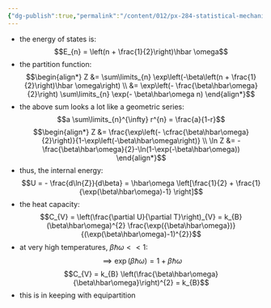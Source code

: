 ```yaml
---
{"dg-publish":true,"permalink":"/content/012/px-284-statistical-mechanics/e-single-particle-partition-function/px-284-e3-harmonic-oscillator-in-1-d/","noteIcon":"1","created":"2024-11-29T17:03:05.459+00:00","updated":"2024-11-29T17:37:35.325+00:00"}
---
```


- the energy of states is:
$$E_{n} = \left(n + \frac{1}{2}\right)\hbar \omega$$
- the partition function:
$$\begin{align*}
	Z &= \sum\limits_{n} \exp\left(-\beta\left(n + \frac{1}{2}\right)\hbar \omega\right) \\
	&= \exp\left(- \frac{\beta\hbar\omega}{2}\right) \sum\limits_{n} \exp(- \beta\hbar\omega n)
\end{align*}$$
- the above sum looks a lot like a geometric series:
$$a \sum\limits_{n}^{\infty} r^{n} = \frac{a}{1-r}$$
$$\begin{align*}
	Z &= \frac{\exp\left(- \cfrac{\beta\hbar\omega}{2}\right)}{1-\exp\left(-\beta\hbar\omega\right)} \\
	\ln Z &= - \frac{\beta\hbar\omega}{2}-\ln(1-\exp(-\beta\hbar\omega))
\end{align*}$$
- thus, the internal energy:
$$U = - \frac{d\ln{Z}}{d\beta} = \hbar\omega \left[\frac{1}{2} + \frac{1}{\exp(\beta\hbar\omega)-1} \right]$$
- the heat capacity: 
$$C_{V} = \left(\frac{\partial U}{\partial T}\right)_{V} = k_{B} (\beta\hbar\omega)^{2} \frac{\exp({\beta\hbar\omega})}{(\exp(\beta\hbar\omega)-1)^{2}}$$
- at very high temperatures, $\beta\hbar\omega<<1:$
$$\implies \exp(\beta\hbar\omega) = 1+ \beta\hbar\omega$$
$$C_{V} = k_{B} \left(\frac{\beta\hbar\omega}{\beta\hbar\omega}\right)^{2} = k_{B}$$
- this is in keeping with equipartition
